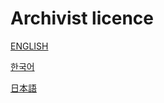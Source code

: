 # Archivist licence

[ENGLISH](./LICENSE/LICENSE-EN.md)

[한국어](./LICENSE/LICENSE-KR.md)

[日本語](./LICENSE/LICENSE-JP.md)
